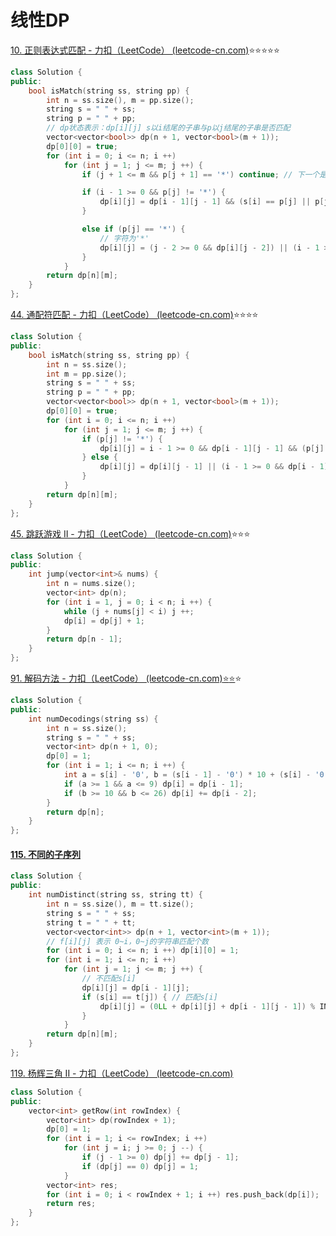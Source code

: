 # 线性DP

[10. 正则表达式匹配 - 力扣（LeetCode） (leetcode-cn.com)](https://leetcode-cn.com/problems/regular-expression-matching/):star::star::star::star::star:

```cpp
class Solution {
public:
    bool isMatch(string ss, string pp) {
        int n = ss.size(), m = pp.size();
        string s = " " + ss;
        string p = " " + pp;
        // dp状态表示：dp[i][j] s以i结尾的子串与p以j结尾的子串是否匹配
        vector<vector<bool>> dp(n + 1, vector<bool>(m + 1)); 
        dp[0][0] = true;
        for (int i = 0; i <= n; i ++)
            for (int j = 1; j <= m; j ++) {
                if (j + 1 <= m && p[j + 1] == '*') continue; // 下一个是*，当前 字符不能单独使用，跳过

                if (i - 1 >= 0 && p[j] != '*') {
                    dp[i][j] = dp[i - 1][j - 1] && (s[i] == p[j] || p[j] == '.'); // 对应了p[j]为普通字符和'.'两种情况
                }

                else if (p[j] == '*') {
                    // 字符为'*'
                    dp[i][j] = (j - 2 >= 0 && dp[i][j - 2]) || (i - 1 >= 0 && dp[i - 1][j] && (s[i] == p[j - 1] || p[j - 1] == '.'));
                }
            }
        return dp[n][m];
    }
};
```

[44. 通配符匹配 - 力扣（LeetCode） (leetcode-cn.com)](https://leetcode-cn.com/problems/wildcard-matching/):star::star::star::star:

```cpp
class Solution {
public:
    bool isMatch(string ss, string pp) {
        int n = ss.size();
        int m = pp.size();
        string s = " " + ss;
        string p = " " + pp;
        vector<vector<bool>> dp(n + 1, vector<bool>(m + 1));
        dp[0][0] = true;
        for (int i = 0; i <= n; i ++)
            for (int j = 1; j <= m; j ++) {
                if (p[j] != '*') {
                    dp[i][j] = i - 1 >= 0 && dp[i - 1][j - 1] && (p[j] == s[i] || p[j] == '?');
                } else {
                    dp[i][j] = dp[i][j - 1] || (i - 1 >= 0 && dp[i - 1][j]);
                }
            }
        return dp[n][m];
    }
};
```

[45. 跳跃游戏 II - 力扣（LeetCode） (leetcode-cn.com)](https://leetcode-cn.com/problems/jump-game-ii/):star::star::star:

```cpp
class Solution {
public:
    int jump(vector<int>& nums) {
        int n = nums.size();
        vector<int> dp(n);
        for (int i = 1, j = 0; i < n; i ++) {
            while (j + nums[j] < i) j ++;
            dp[i] = dp[j] + 1;
        }
        return dp[n - 1];
    }
};
```

[91. 解码方法 - 力扣（LeetCode） (leetcode-cn.com):star::star:](https://leetcode-cn.com/problems/decode-ways/):star:

```cpp
class Solution {
public:
    int numDecodings(string ss) {
        int n = ss.size();
        string s = " " + ss;
        vector<int> dp(n + 1, 0);
        dp[0] = 1;
        for (int i = 1; i <= n; i ++) {
            int a = s[i] - '0', b = (s[i - 1] - '0') * 10 + (s[i] - '0');
            if (a >= 1 && a <= 9) dp[i] = dp[i - 1];
            if (b >= 10 && b <= 26) dp[i] += dp[i - 2];
        }
        return dp[n];
    }
};
```

#### [115. 不同的子序列](https://leetcode-cn.com/problems/distinct-subsequences/)

```cpp
class Solution {
public:
    int numDistinct(string ss, string tt) {
        int n = ss.size(), m = tt.size();
        string s = " " + ss;
        string t = " " + tt;
        vector<vector<int>> dp(n + 1, vector<int>(m + 1));
        // f[i][j] 表示 0~i，0~j的字符串匹配个数
        for (int i = 0; i <= n; i ++) dp[i][0] = 1;
        for (int i = 1; i <= n; i ++)
            for (int j = 1; j <= m; j ++) {
                // 不匹配s[i]
                dp[i][j] = dp[i - 1][j];
                if (s[i] == t[j]) { // 匹配s[i]
                    dp[i][j] = (0LL + dp[i][j] + dp[i - 1][j - 1]) % INT_MAX;
                }
            }
        return dp[n][m];
    }
};
```

[119. 杨辉三角 II - 力扣（LeetCode） (leetcode-cn.com)](https://leetcode-cn.com/problems/pascals-triangle-ii/)

```cpp
class Solution {
public:
    vector<int> getRow(int rowIndex) {
        vector<int> dp(rowIndex + 1);
        dp[0] = 1;
        for (int i = 1; i <= rowIndex; i ++)
            for (int j = i; j >= 0; j --) {
                if (j - 1 >= 0) dp[j] += dp[j - 1];
                if (dp[j] == 0) dp[j] = 1;
            }
        vector<int> res;
        for (int i = 0; i < rowIndex + 1; i ++) res.push_back(dp[i]);
        return res;
    }
};
```

